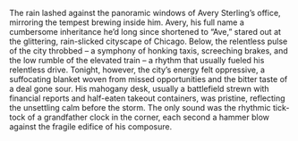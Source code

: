 The rain lashed against the panoramic windows of Avery Sterling’s office, mirroring the tempest brewing inside him.  Avery, his full name a cumbersome inheritance he’d long since shortened to “Ave,” stared out at the glittering, rain-slicked cityscape of Chicago.  Below, the relentless pulse of the city throbbed – a symphony of honking taxis, screeching brakes, and the low rumble of the elevated train – a rhythm that usually fueled his relentless drive.  Tonight, however, the city’s energy felt oppressive, a suffocating blanket woven from missed opportunities and the bitter taste of a deal gone sour.  His mahogany desk, usually a battlefield strewn with financial reports and half-eaten takeout containers, was pristine, reflecting the unsettling calm before the storm.  The only sound was the rhythmic tick-tock of a grandfather clock in the corner, each second a hammer blow against the fragile edifice of his composure.
